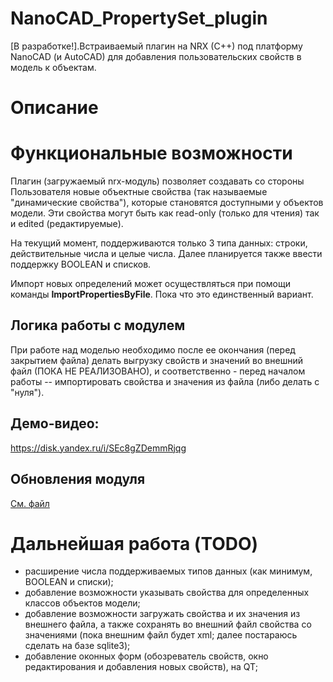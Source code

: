 # NanoCAD_PropertySet_plugin
[В разработке!].Встраиваемый плагин на NRX (C++) под платформу NanoCAD (и AutoCAD) для добавления пользовательских свойств в модель к объектам.

# Описание
# Функциональные возможности
Плагин (загружаемый nrx-модуль) позволяет создавать со стороны Пользователя новые объектные свойства (так называемые "динамические свойства"), которые становятся доступными у объектов модели. Эти свойства могут быть как read-only (только для чтения) так и edited (редактируемые).

На текущий момент, поддерживаются только 3 типа данных: строки, действительные числа и целые числа. Далее планируется также ввести поддержку BOOLEAN и списков.

Импорт новых определений может осуществляться при помощи команды **ImportPropertiesByFile**. Пока что это единственный вариант.

## Логика работы с модулем

При работе над моделью необходимо после ее окончания (перед закрытием файла) делать выгрузку свойств и значений во внешний файл (ПОКА НЕ РЕАЛИЗОВАНО), и соответственно - перед началом работы -- импортировать свойства и значения из файла (либо делать с "нуля"). 

## Демо-видео:

https://disk.yandex.ru/i/SEc8gZDemmRjqg

## Обновления модуля

[См. файл](https://github.com/GeorgGrebenyuk/NanoCAD_PropertySet_plugin/blob/main/release_notes.md)

# Дальнейшая работа (TODO)

- расширение числа поддерживаемых типов данных (как минимум, BOOLEAN и списки);
- добавление возможности указывать свойства для определенных классов объектов модели;
- добавление возможности загружать свойства и их значения из внешнего файла, а также сохранять во внешний файл свойства со значениями (пока внешним файл будет xml; далее постараюсь сделать на базе sqlite3);
- добавление оконных форм (обозреватель свойств, окно редактирования и добавления новых свойств), на QT;
